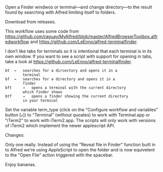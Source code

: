 Open a Finder windwos or terminal—and change directory—to the result found by searching with Alfred limiting itself to folders.

Download from releases.

This workflow uses some code from https://github.com/raguay/MyAlfred/blob/master/AlfredBrowserToolbox.alfredworkflow and https://github.com/LeEnno/alfred-terminalfinder.

I don’t like tabs for terminals so it is intentional that each terminal is in its own window. If you want to see a script with support for opening in tabs, take a look at https://github.com/LeEnno/alfred-terminalfinder.

	bt 	→ 	searches for a dircectory and opens it in a 
			terminal
	bf 	→ 	searches for a directory and opens it in a 
			finder
	bft 	→ 	opens a terminal with the current directory 
			which finder shows
	btf 	→ 	opens a finder showing the current directory 
			in your terminal

Set the variable term_type  (click on the "Configure workflow and variables" button [𝓍]) to "Terminal" (without quoates) to work with Terminal.app or "iTerm2" to work with iTerm2.app. The scripts will only work with versions of iTerm2 which implement the newer applescript API.

Changes:

Only one really. Instead of using the "Reveal file in Finder" function built in to Alfred we're using AppleScript to open the folder and is now equivelent to the "Open File" action triggered with the spacebar.

Enjoy bananas.
